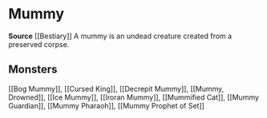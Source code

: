 ﻿---
id: '228'
name: Mummy
rarity: Common
source: '[[DATABASE/source/Bestiary|Bestiary]]'
trait:
- Mummy
type: Trait

---
# Mummy

**Source** [[Bestiary]]
A mummy is an undead creature created from a preserved corpse.

## Monsters

[[Bog Mummy]], [[Cursed King]], [[Decrepit Mummy]], [[Mummy, Drowned]], [[Ice Mummy]], [[Iroran Mummy]], [[Mummified Cat]], [[Mummy Guardian]], [[Mummy Pharaoh]], [[Mummy Prophet of Set]]
